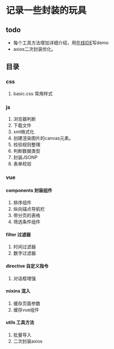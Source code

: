 # 记录一些封装的玩具
## todo
- 每个工具方法增加详细介绍，用[在线IDE](http://jsrun.net/)写demo
- axios二次封装优化。
## 目录
### css 
1. basic.css 常用样式
### js
1. 浏览器判断
2. 下载文件
3. xml格式化
4. 创建渲染图片的canvas元素。
5. 校验规则整理
6. 判断数据类型
7. 封装JSONP
8. 表单校验
### vue
#### components 封装组件
1. 排序组件
2. 纵向锚点导航栏
3. 带分页的表格
4. 筛选条件组件
#### filter 过滤器
1. 时间过滤器
2. 数字过滤器
#### directive 自定义指令
1. 对话框增强
#### mixins 混入
1. 缓存页面参数
2. 缓存vue组件
#### utils 工具方法
1. 批量导入
2. 二次封装axios

